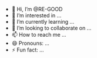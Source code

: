 - 👋 Hi, I’m @RE-GOOD
- 👀 I’m interested in ...
- 🌱 I’m currently learning ...
- 💞️ I’m looking to collaborate on ...
- 📫 How to reach me ...
- 😄 Pronouns: ...
- ⚡ Fun fact: ...

<!---
RE-GOOD/RE-GOOD is a ✨ special ✨ repository because its `README.md` (this file) appears on your GitHub profile.
You can click the Preview link to take a look at your changes.
--->
